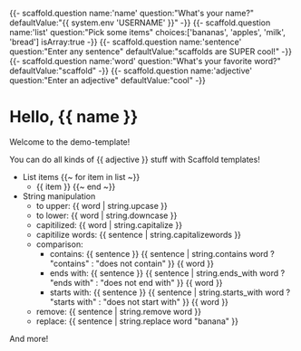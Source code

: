 {{- scaffold.question name:'name' question:"What's your name?" defaultValue:"{{ system.env 'USERNAME' }}" -}}
{{- scaffold.question name:'list' question:"Pick some items" choices:['bananas', 'apples', 'milk', 'bread'] isArray:true -}}
{{- scaffold.question name:'sentence' question:"Enter any sentence" defaultValue:"scaffolds are SUPER cool!" -}}
{{- scaffold.question name:'word' question:"What's your favorite word?" defaultValue:"scaffold" -}}
{{- scaffold.question name:'adjective' question:"Enter an adjective" defaultValue:"cool" -}}

# Hello, {{ name }}

Welcome to the demo-template!

You can do all kinds of {{ adjective }} stuff with Scaffold templates!

- List items
{{~ for item in list ~}}
  - {{ item }}
{{~ end ~}}
- String manipulation
  - to upper: {{ word | string.upcase }}
  - to lower: {{ word | string.downcase }}
  - capitilized: {{ word | string.capitalize }}
  - capitilize words: {{ sentence | string.capitalizewords }}
  - comparison:
    - contains: {{ sentence }} {{ sentence | string.contains word ? "contains" : "does not contain" }} {{ word }}
    - ends with: {{ sentence }} {{ sentence | string.ends_with word ? "ends with" : "does not end with" }} {{ word }}
    - starts with: {{ sentence }} {{ sentence | string.starts_with word ? "starts with" : "does not start with" }} {{ word }}
  - remove: {{ sentence | string.remove word }}
  - replace: {{ sentence | string.replace word "banana" }}

And more!
